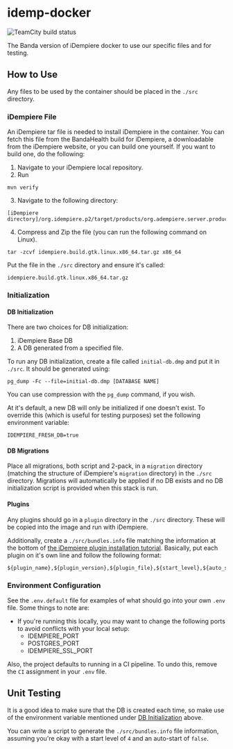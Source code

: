 # idemp-docker
![TeamCity build status](https://teamcity.bandahealth.org/app/rest/builds/buildType:id:BHGO_IdempDocker_Build/statusIcon.svg)

The Banda version of iDempiere docker to use our specific files and for testing.

## How to Use
Any files to be used by the container should be placed in the `./src` directory.
### iDempiere File
An iDempiere tar file is needed to install iDempiere in the container. You can fetch this file from the BandaHealth build for iDempiere, a downloadable from the iDempiere website, or you can build one yourself. If you want to build one, do the following:
1. Navigate to your iDempiere local repository.
2. Run
```
mvn verify
```
3. Navigate to the following directory:
```
[iDempiere directory]/org.idempiere.p2/target/products/org.adempiere.server.product/linux/gtk
```
4. Compress and Zip the file (you can run the following command on Linux).
```
tar -zcvf idempiere.build.gtk.linux.x86_64.tar.gz x86_64
```

Put the file in the `./src`  directory and ensure it's called:
```
idempiere.build.gtk.linux.x86_64.tar.gz
```
### Initialization
#### DB Initialization
There are two choices for DB initialization:
1. iDempiere Base DB
2. A DB generated from a specified file.

To run any DB initialization, create a file called `initial-db.dmp` and put it in `./src`. It should be generated using:
```
pg_dump -Fc --file=initial-db.dmp [DATABASE NAME]
```
You can use compression with the `pg_dump` command, if you wish.

At it's default, a new DB will only be initialized if one doesn't exist. To override this (which is useful for testing purposes) set the following environment variable:
```
IDEMPIERE_FRESH_DB=true
```
#### DB Migrations
Place all migrations, both script and 2-pack, in a `migration` directory (matching the structure of iDempiere's `migration` directory) in the `./src` directory. Migrations will automatically be applied if no DB exists and no DB initialization script is provided when this stack is run.
#### Plugins
Any plugins should go in a `plugin` directory in the `./src` directory. These will be copied into the image and run with iDempiere.

Additionally, create a `./src/bundles.info` file matching the information at the bottom of [the iDempiere plugin installation tutorial](https://wiki.idempiere.org/en/Developing_Plug-Ins_-_Get_your_Plug-In_running). Basically, put each plugin on it's own line and follow the following format:
```
${plugin_name},${plugin_version},${plugin_file},${start_level},${auto_start}
```

### Environment Configuration
See the `.env.default` file for examples of what should go into your own `.env` file. Some things to note are:

* If you're running this locally, you may want to change the following ports to avoid conflicts with your local setup:
	* IDEMPIERE_PORT
	* POSTGRES_PORT
	* IDEMPIERE_SSL_PORT

Also, the project defaults to running in a CI pipeline. To undo this, remove the `CI` assignment in your `.env` file.

## Unit Testing
It is a good idea to make sure that the DB is created each time, so make use of the environment variable mentioned under [DB Initialization](#db-initialization) above.

You can write a script to generate the `./src/bundles.info` file information, assuming you're okay with a start level of `4` and an auto-start of `false`.